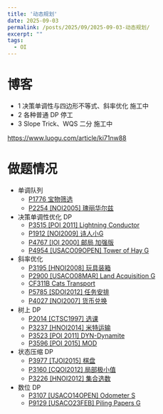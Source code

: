 ```yaml
---
title: '动态规划'
date: 2025-09-03
permalink: /posts/2025/09/2025-09-03-动态规划/
excerpt: ""
tags:
  - OI
---
```


# 博客

- 1 决策单调性与四边形不等式、斜率优化 施工中
- 2 各种普通 DP 停工
- 3 Slope Trick、WQS 二分 施工中

https://www.luogu.com/article/ki71nw88

# 做题情况

- 单调队列
  - [P1776 宝物筛选](https://www.luogu.com.cn/problem/P1776)
  - [P2254 [NOI2005] 瑰丽华尔兹](https://www.luogu.com.cn/problem/P2254)
- 决策单调性优化 DP
  - [P3515 [POI 2011] Lightning Conductor](https://www.luogu.com.cn/problem/P3515)
  - [P1912 [NOI2009] 诗人小G](https://www.luogu.com.cn/problem/P1912)
  - [P4767 [IOI 2000] 邮局 加强版](https://www.luogu.com.cn/problem/P4767)
  - [P4954 [USACO09OPEN] Tower of Hay G](https://www.luogu.com.cn/problem/P4954)
- 斜率优化
  - [P3195 [HNOI2008] 玩具装箱](https://www.luogu.com.cn/problem/P3195)
  - [P2900 [USACO08MAR] Land Acquisition G](https://www.luogu.com.cn/problem/P2900)
  - [CF311B Cats Transport](https://www.luogu.com.cn/problem/CF311B)
  - [P5785 [SDOI2012] 任务安排](https://www.luogu.com.cn/problem/P5785)
  - [P4027 [NOI2007] 货币兑换](https://www.luogu.com.cn/problem/P4027)
- 树上 DP
  - [P2014 [CTSC1997] 选课](https://www.luogu.com.cn/problem/P2014)
  - [P3237 [HNOI2014] 米特运输](https://www.luogu.com.cn/problem/P3237)
  - [P3523 [POI 2011] DYN-Dynamite](https://www.luogu.com.cn/problem/P3523)
  - [P3596 [POI 2015] MOD](https://www.luogu.com.cn/problem/P3596)
- 状态压缩 DP
  - [P3977 [TJOI2015] 棋盘](https://www.luogu.com.cn/problem/P3977)
  - [P3160 [CQOI2012] 局部极小值](https://www.luogu.com.cn/problem/P3160)
  - [P3226 [HNOI2012] 集合选数](https://www.luogu.com.cn/problem/P3226)
- 数位 DP
  - [P3107 [USACO14OPEN] Odometer S](https://www.luogu.com.cn/problem/P3107)
  - [P9129 [USACO23FEB] Piling Papers G](https://www.luogu.com.cn/problem/P9129)